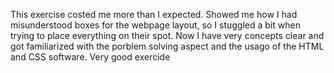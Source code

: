 This exercise costed me more than I expected. Showed me how I had misunderstood boxes for the webpage layout, so I stuggled a bit when trying to place everything on their spot. Now I have very concepts clear and got familiarized with the porblem solving aspect and the usago of the HTML and CSS software.
Very good exercide